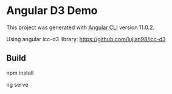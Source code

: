 # Angular D3 Demo

This project was generated with [Angular CLI](https://github.com/angular/angular-cli) version 11.0.2.


Using angular icc-d3 library: https://github.com/lujian98/icc-d3

## Build

npm install

ng serve
